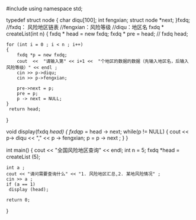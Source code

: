 

#include<iostream>
using namespace std;

typedef struct node
{
	char diqu[100];
	int fengxian;
	struct node *next;
}fxdq;
//fxdq： 风险地区链表
//fengxian：风险等级
//diqu：地区名 
fxdq * createList(int n) 
{
	fxdq * head = new fxdq;
	fxdq * pre = head;
	// fxdq head;
	 
	for (int i = 0 ; i < n ; i++)
	{
		fxdq *p = new fxdq;
		cout  <<  "请输入第" << i+1 <<  "个地区的数据的数据（先输入地区名，后输入风险等级）" << endl ;
		cin >> p->diqu;
		cin >> p->fengxian;
		
		pre->next = p;
		pre = p;
		p -> next = NULL;
	}
	 return head;
}

void display(fxdq *head)
{
	fxdq*p = head -> next;
	while(p != NULL)
	{
		cout << p-> diqu << "," << p -> fengxian;
		p = p -> next ;
	}
}

int main()
{
	cout << "全国风险地区查询" << endl; 
	int n = 5;
	fxdq *head = createList (5);
	
	int a ;
	cout << "请问需要查询什么" << "1. 风险地区汇总,2. 某地风险情况" ;
	cin >> a ;
	if (a == 1)
	 display (head);

	return 0;
}
